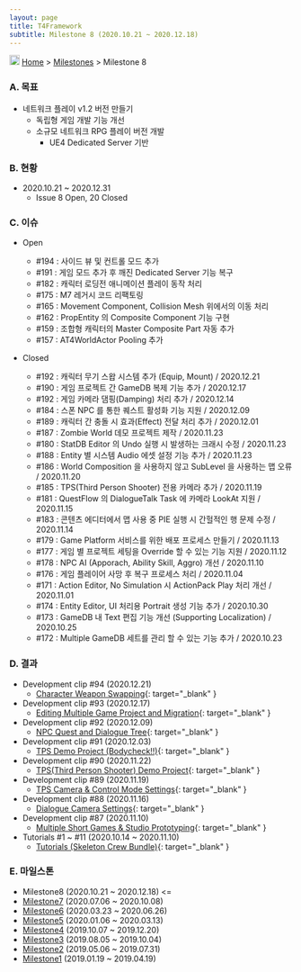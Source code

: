 ```yaml
---
layout: page
title: T4Framework
subtitle: Milestone 8 (2020.10.21 ~ 2020.12.18)
---
```

<img src="https://t4framework.com/img/Folders2.png" width="18px" height="18px"> [Home](https://t4framework.com/index) > [Milestones](https://t4framework.com/T4Framework_Milestones/) > Milestone 8

### A. 목표

- 네트워크 플레이 v1.2 버전 만들기
  - 독립형 게임 개발 기능 개선
  - 소규모 네트워크 RPG 플레이 버전 개발
    - UE4 Dedicated Server 기반

### B. 현황

- 2020.10.21 ~ 2020.12.31
  - Issue 8 Open, 20 Closed

### C. 이슈

- Open
  - #194 : 사이드 뷰 및 컨트롤 모드 추가
  - #191 : 게임 모드 추가 후 깨진 Dedicated Server 기능 복구
  - #182 : 캐릭터 로딩전 애니메이션 플레이 동작 처리
  - #175 : M7 레거시 코드 리팩토링
  - #165 : Movement Component, Collision Mesh 위에서의 이동 처리
  - #162 : PropEntity 의 Composite Component 기능 구현
  - #159 : 조합형 캐릭터의 Master Composite Part 자동 추가
  - #157 : AT4WorldActor Pooling 추가
    
- Closed
  - #192 : 캐릭터 무기 스왑 시스템 추가 (Equip, Mount) / 2020.12.21
  - #190 : 게임 프로젝트 간 GameDB 복제 기능 추가 / 2020.12.17
  - #192 : 게임 카메라 댐핑(Damping) 처리 추가 / 2020.12.14
  - #184 : 스폰 NPC 를 통한 퀘스트 활성화 기능 지원 / 2020.12.09
  - #189 : 캐릭터 간 충돌 시 효과(Effect) 전달 처리 추가 / 2020.12.01
  - #187 : Zombie World 데모 프로젝트 제작 / 2020.11.23
  - #180 : StatDB Editor 의 Undo 실행 시 발생하는 크래시 수정 / 2020.11.23
  - #188 : Entity 별 시스템 Audio 에셋 설정 기능 추가 / 2020.11.23
  - #186 : World Composition 을 사용하지 않고 SubLevel 을 사용하는 맵 오류 / 2020.11.20
  - #185 : TPS(Third Person Shooter) 전용 카메라 추가 / 2020.11.19
  - #181 : QuestFlow 의 DialogueTalk Task 에 카메라 LookAt 지원 / 2020.11.15
  - #183 : 콘텐츠 에디터에서 맵 사용 중 PIE 실행 시 간헐적인 행 문제 수정 / 2020.11.14
  - #179 : Game Platform 서비스를 위한 배포 프로세스 만들기 / 2020.11.13
  - #177 : 게임 별 프로젝트 세팅을 Override 할 수 있는 기능 지원 / 2020.11.12
  - #178 : NPC AI (Apporach, Ability Skill, Aggro) 개선 / 2020.11.10
  - #176 : 게임 플레이어 사망 후 복구 프로세스 처리 / 2020.11.04
  - #171 : Action Editor, No Simulation 시 ActionPack Play 처리 개선 / 2020.11.01
  - #174 : Entity Editor, UI 처리용 Portrait 생성 기능 추가 / 2020.10.30
  - #173 : GameDB 내 Text 편집 기능 개선 (Supporting Localization) / 2020.10.25
  - #172 : Multiple GameDB 세트를 관리 할 수 있는 기능 추가 / 2020.10.23

### D. 결과

- Development clip #94 (2020.12.21)
  - [Character Weapon Swapping](https://youtu.be/UmNrP_3fbCs){: target="_blank" }
- Development clip #93 (2020.12.17)
  - [Editing Multiple Game Project and Migration](https://youtu.be/9Y4CckVJKWI){: target="_blank" }
- Development clip #92 (2020.12.09)
  - [NPC Quest and Dialogue Tree](https://youtu.be/dUe98CH5g-E){: target="_blank" }
- Development clip #91 (2020.12.03)
  - [TPS Demo Project (Bodycheck!!)](https://youtu.be/HVAyQlWCG-s){: target="_blank" }
- Development clip #90 (2020.11.22)
  - [TPS(Third Person Shooter) Demo Project](https://youtu.be/JlByN57UBUY){: target="_blank" }
- Development clip #89 (2020.11.19)
  - [TPS Camera & Control Mode Settings](https://youtu.be/6rDruFJubmY){: target="_blank" }
- Development clip #88 (2020.11.16)
  - [Dialogue Camera Settings](https://youtu.be/al08HbYBico){: target="_blank" }
- Development clip #87 (2020.11.10)
  - [Multiple Short Games & Studio Prototyping](https://youtu.be/HOpy-Y1SFLM){: target="_blank" } 
- Tutorials #1 ~ #11 (2020.10.14 ~ 2020.11.10)
  - [Tutorials (Skeleton Crew Bundle)](https://t4framework.com/T4Framework_Tutorials){: target="_blank" } 
  
### E. 마일스톤

- Milestone8 (2020.10.21 ~ 2020.12.18) <=
- [Milestone7](https://t4framework.com/T4Framework_Milestone7_Achieved/) (2020.07.06 ~ 2020.10.08)
- [Milestone6](https://t4framework.com/T4Framework_Milestone6_Achieved/) (2020.03.23 ~ 2020.06.26)
- [Milestone5](https://t4framework.com/T4Framework_Milestone5_Achieved/) (2020.01.06 ~ 2020.03.13)
- [Milestone4](https://t4framework.com/T4Framework_Milestone4_Achieved/) (2019.10.07 ~ 2019.12.20)
- [Milestone3](https://t4framework.com/T4Framework_Milestone3_Achieved/) (2019.08.05 ~ 2019.10.04)
- [Milestone2](https://t4framework.com/T4Framework_Milestone2_Achieved/) (2019.05.06 ~ 2019.07.31)
- [Milestone1](https://t4framework.com/T4Framework_Milestone1_Achieved/) (2019.01.19 ~ 2019.04.19)
